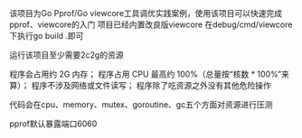 该项目为Go Pprof/Go viewcore工具调优实践案例，使用该项目可以快速完成pprof、viewcore的入门
项目已经内置改良版viewcore 在debug/cmd/viewcore下执行go build .即可

运行该项目至少需要2c2g的资源

程序会占用约 2G 内存；
程序占用 CPU 最高约 100%（总量按“核数 * 100%”来算）；
程序不涉及网络或文件读写；
程序除了吃资源之外没有其他危险操作

代码会在cpu、memory、mutex、goroutine、gc五个方面对资源进行压测

pprof默认暴露端口6060